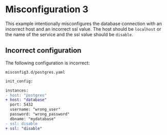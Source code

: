 # Misconfiguration 3

This example intentionally misconfigures the database connection with an incorrect host and an incorrect ssl value. The host should be `localhost` or the name of the service and the ssl value should be `disable`.

## Incorrect configuration

The following configuration is incorrect:

`misconfig3.d/postgres.yaml`

```diff
init_config:

instances:
- host: "postgres"
+ host: "database"
  port: 5432
  username: "wrong_user"
  password: "wrong_password"
  dbname: "mydatabase"
- ssl: disable
+ ssl: "disable"

```
